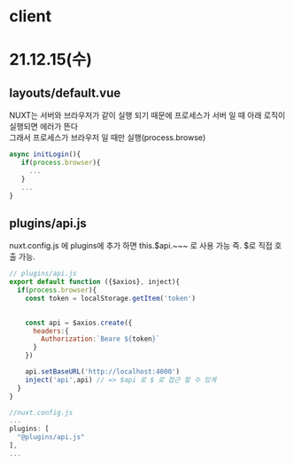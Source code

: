 # client

# 21.12.15(수)
## layouts/default.vue

NUXT는 서버와 브라우저가 같이 실행 되기 때문에 프로세스가 서버 일 때 아래 로직이 실행되면 에러가 뜬다   
그래서 프로세스가 브라우저 일 때만 실행(process.browse)  
```js
async initLogin(){
   if(process.browser){
     ...
   }
   ...
}
```
## plugins/api.js
 nuxt.config.js 에 plugins에 추가 하면 this.$api.~~~ 로 사용 가능 즉. $로 직접 호출 가능.
```js
// plugins/api.js
export default function ({$axios}, inject){
  if(process.browser){
    const token = localStorage.getItem('token')
 

    const api = $axios.create({
      headers:{
        Authorization:`Beare ${token}`
      }
    })

    api.setBaseURL('http://localhost:4000')
    inject('api',api) // => $api 로 $ 로 접근 할 수 있게 
  }
}

//nuxt.config.js
...
plugins: [
  "@plugins/api.js"
],
...
```
       

